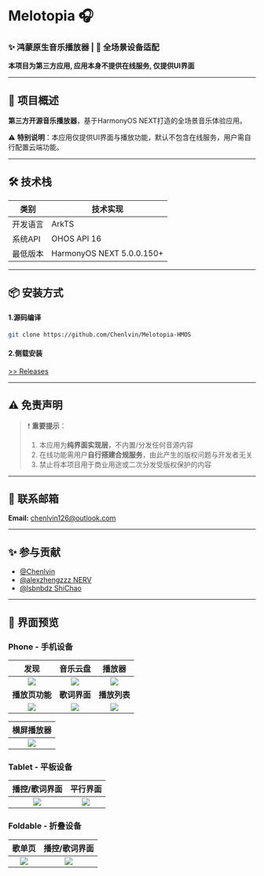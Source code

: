 # Melotopia 🎧

### ✨ 鸿蒙原生音乐播放器 | 🚀 全场景设备适配

**本项目为第三方应用, 应用本身不提供在线服务, 仅提供UI界面**

---

## 📖 项目概述
**第三方开源音乐播放器**，基于HarmonyOS NEXT打造的全场景音乐体验应用。 

⚠️ **特别说明**：本应用仅提供UI界面与播放功能，默认不包含在线服务，用户需自行配置云端功能。

---

## 🛠️ 技术栈
| 类别        | 技术实现                      |  
|------------|---------------------------|  
| 开发语言    | ArkTS                     |  
| 系统API     | OHOS API 16               |  
| 最低版本    | HarmonyOS NEXT 5.0.0.150+ |  

---

## 📦 安装方式

#### 1.源码编译

```bash
git clone https://github.com/Chenlvin/Melotopia-HMOS
`````

#### 2.侧载安装

[ >> Releases](https://github.com/Chenlvin/Melotopia-HMOS/releases)

---

## ⚠️ 免责声明

> ❗ **重要提示**：
> 1. 本应用为**纯界面实现层**，不内置/分发任何音源内容
> 2. 在线功能需用户**自行搭建合规服务**，由此产生的版权问题与开发者无关
> 3. 禁止将本项目用于商业用途或二次分发受版权保护的内容

---

## 📧 联系邮箱

**Email:** chenlvin126@outlook.com

---

## ✨ 参与贡献

- [@Chenlvin](https://github.com/Chenlvin)
- [@alexzhengzzz NERV](https://github.com/alexzhengzzz)
- [@lsbnbdz ShiChao](https://github.com/lsbnbdz)

---

## 📱 界面预览
### Phone - 手机设备
|            **发现**            |           **音乐云盘**            |            **播放器**            |
|:----------------------------:|:-----------------------------:|:-----------------------------:|
| <img src="./images/01.jpg"/> | <img src="./images/02.jpg" /> | <img src="./images/03.jpg" /> |
|          **播放页功能**           |           **歌词界面**            |           **播放列表**            |
| <img src="./images/04.jpg"/> | <img src="./images/05.jpg"/>  | <img src="./images/06.jpg"/>  | 

|            **横屏播放器**             |
|:----------------------------:|
| <img src="./images/11.jpg"/> |

### Tablet - 平板设备
|**播控/歌词界面**|**平行界面**|
|:----------:|:----------:|
|<img src="./images/07.jpg"/>|<img src="./images/08.jpg"/>|

### Foldable - 折叠设备
|**歌单页**|**播控/歌词界面**|
|:----------:|:----------:|
|<img src="./images/09.jpg"/>|<img src="./images/10.jpg"/>|
